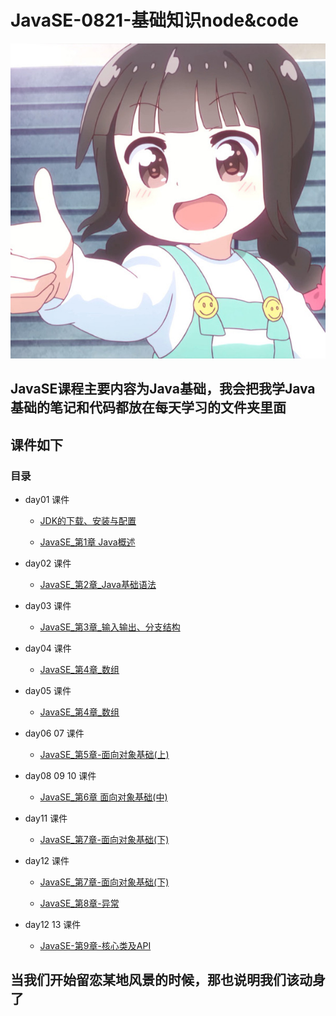 # JavaSE-0821-基础知识node&code
![first](src/ambition/imags/first.JPG)

## JavaSE课程主要内容为Java基础，我会把我学Java基础的笔记和代码都放在每天学习的文件夹里面
## 课件如下

### 目录
   * day01 课件
        * [JDK的下载、安装与配置](./day02/src/com/ambition/courseware/JDK的下载_安装与配置.pdf)
        
        * [JavaSE_第1章 Java概述](./day02/src/com/ambition/courseware/JavaSE_第1章_Java概述.pdf)
        
   * day02 课件
        * [JavaSE_第2章_Java基础语法](./day03/src/com/ambition/curseware/JavaSE_第2章_Java基础语法.pdf)
        
   * day03 课件
        * [JavaSE_第3章_输入输出、分支结构](./day03/src/com/ambition/curseware/JavaSE_day03_输入输出、分支结构.pdf)
        
   * day04 课件
        * [JavaSE_第4章_数组](./day04/src/com/ambition/curseware/JavaSE_第四章_数组.pdf)  
        
   * day05 课件
        * [JavaSE_第4章_数组](./day05/src/com/ambition/curseware/JavaSE_第四章_数组.pdf) 
         
   * day06 07 课件  
        * [JavaSE_第5章-面向对象基础(上)](./day06/src/com/ambition/curseware/JavaSE_第5章-面向对象基础(上).pdf)
        
   * day08 09 10 课件  
        * [JavaSE_第6章 面向对象基础(中)](./day07/src/com/ambition/curseware/JavaSE_第6章%20面向对象基础(中).pdf)
        
   * day11 课件  
        * [JavaSE_第7章-面向对象基础(下)](./day08/src/com/ambition/curseware/JavaSE_第7章-面向对象基础(下).pdf)
        
   * day12 课件  
        * [JavaSE_第7章-面向对象基础(下)](./day08/src/com/ambition/curseware/JavaSE_第7章-面向对象基础(下).pdf)
        
        * [JavaSE_第8章-异常](./day12/src/com/ambition/curseware/JavaSE_第8章-异常.pdf)
   * day12 13 课件  
        * [JavaSE-第9章-核心类及API](./day13/src/com/ambition/curseware/JavaSE-第9章-核心类及API.pdf)
        
        
        
## 当我们开始留恋某地风景的时候，那也说明我们该动身了
        
